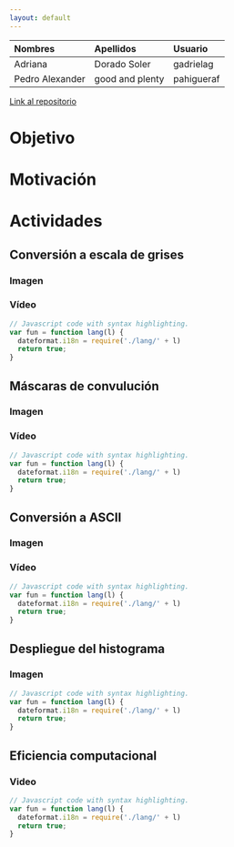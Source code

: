 ```yaml
---
layout: default
---
```


| Nombres        | Apellidos          | Usuario |
|:-------------|:------------------|:------|
| Adriana           | Dorado Soler | gadrielag  |
| Pedro Alexander | good and plenty   | pahigueraf  |

[Link al repositorio](https://github.com/visualComputing20201/visualComputing.github.io)

# Objetivo

# Motivación

# Actividades

## Conversión a escala de grises



### Imagen

### Vídeo

```js
// Javascript code with syntax highlighting.
var fun = function lang(l) {
  dateformat.i18n = require('./lang/' + l)
  return true;
}
```

## Máscaras de convulución

### Imagen

### Vídeo

```js
// Javascript code with syntax highlighting.
var fun = function lang(l) {
  dateformat.i18n = require('./lang/' + l)
  return true;
}
```

## Conversión a ASCII

### Imagen

### Vídeo

```js
// Javascript code with syntax highlighting.
var fun = function lang(l) {
  dateformat.i18n = require('./lang/' + l)
  return true;
}
```

## Despliegue del histograma

### Imagen

```js
// Javascript code with syntax highlighting.
var fun = function lang(l) {
  dateformat.i18n = require('./lang/' + l)
  return true;
}
```
## Eficiencia computacional

### Video

```js
// Javascript code with syntax highlighting.
var fun = function lang(l) {
  dateformat.i18n = require('./lang/' + l)
  return true;
}
```